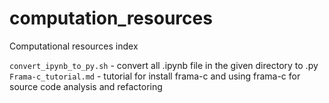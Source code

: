 # computation_resources

Computational resources index

`convert_ipynb_to_py.sh` - convert all .ipynb file in the given directory to .py
`Frama-c_tutorial.md` - tutorial for install frama-c and using frama-c for source code analysis and refactoring
